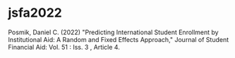 # jsfa2022
Posmik, Daniel C. (2022) "Predicting International Student Enrollment by Institutional Aid: A Random and Fixed Effects Approach," Journal of Student Financial Aid: Vol. 51 : Iss. 3 , Article 4.
